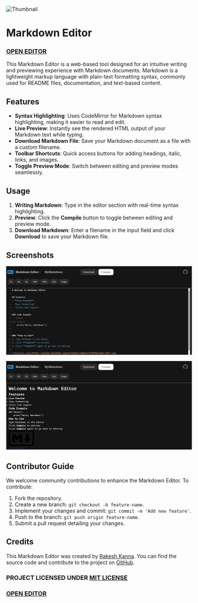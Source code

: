 ![Thumbnail](Thumbnail.png)
  
# Markdown Editor

### [OPEN EDITOR](https://rakeshkanna-rk.github.io/Markdown-Editor/)

This Markdown Editor is a web-based tool designed for an intuitive writing and previewing experience with Markdown documents. Markdown is a lightweight markup language with plain-text formatting syntax, commonly used for README files, documentation, and text-based content.

## Features

- **Syntax Highlighting**: Uses CodeMirror for Markdown syntax highlighting, making it easier to read and edit.
- **Live Preview**: Instantly see the rendered HTML output of your Markdown text while typing.
- **Download Markdown File**: Save your Markdown document as a file with a custom filename.
- **Toolbar Shortcuts**: Quick access buttons for adding headings, italic, links, and images.
- **Toggle Preview Mode**: Switch between editing and preview modes seamlessly.

## Usage

1. **Writing Markdown**: Type in the editor section with real-time syntax highlighting.
2. **Preview**: Click the **Compile** button to toggle between editing and preview mode.
3. **Download Markdown**: Enter a filename in the input field and click **Download** to save your Markdown file.

## Screenshots

![Screenshot 1](screenshot-editor.png)

![Screenshot 2](Screenshot-preview.png)

## Contributor Guide

We welcome community contributions to enhance the Markdown Editor. To contribute:

1. Fork the repository.
2. Create a new branch: `git checkout -b feature-name`.
3. Implement your changes and commit: `git commit -m 'Add new feature'`.
4. Push to the branch: `git push origin feature-name`.
5. Submit a pull request detailing your changes.

## Credits

This Markdown Editor was created by [Rakesh Kanna](https://github.com/rakeshkanna-rk). You can find the source code and contribute to the project on [GitHub](https://github.com/rakeshkanna-rk/Markdown-Editor).

### PROJECT LICENSED UNDER [MIT LICENSE](LICENSE)

### [OPEN EDITOR](https://rakeshkanna-rk.github.io/Markdown-Editor/)